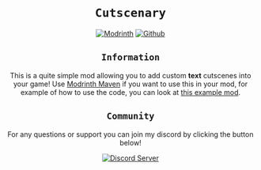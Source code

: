 <div align="center">

# `Cutscenary`

[![Modrinth](https://cdn.jsdelivr.net/npm/@intergrav/devins-badges@2/assets/cozy/available/modrinth_64h.png)](https://modrinth.com/mod/cutscenary/versions)
[![Github](https://cdn.jsdelivr.net/npm/@intergrav/devins-badges@2/assets/cozy/available/github_64h.png)](https://github.com/MayaqqDev/cutscenary/)
## `Information`

This is a quite simple mod allowing you to add custom **text** cutscenes into your game! Use [Modrinth Maven](https://docs.modrinth.com/maven) if you want to use this in your mod, for example of how to use the code, you can look at [this example mod]().

## `Community`

For any questions or support you can join my discord by clicking the button below!

[![Discord Server](https://cdn.jsdelivr.net/npm/@intergrav/devins-badges@2/assets/cozy/social/discord-singular_64h.png)](https://discord.gg/w7PpGax9Bq)
</div>
